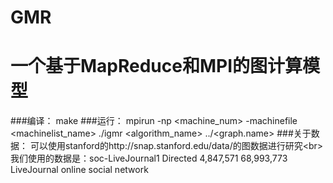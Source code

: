 # GMR
一个基于MapReduce和MPI的图计算模型
==
###编译：
make
###运行：
mpirun -np <machine_num> -machinefile <machinelist_name> ./igmr <algorithm_name> ../<graph.name>
###关于数据：
可以使用stanford的http://snap.stanford.edu/data/的图数据进行研究\<br>
我们使用的数据是：soc-LiveJournal1	Directed	4,847,571	68,993,773	LiveJournal online social network
